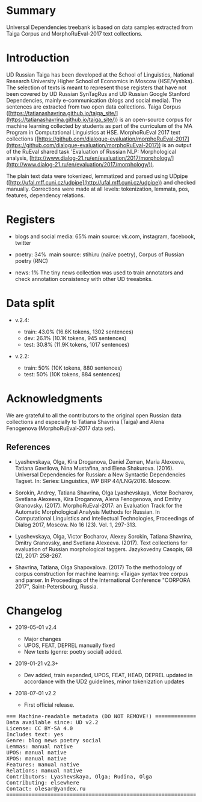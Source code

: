 # Summary

Universal Dependencies treebank is based on data samples extracted from Taiga Corpus and MorphoRuEval-2017 text collections.

# Introduction

UD Russian Taiga has been developed at the School of Linguistics, National Research University Higher School of Economics in Moscow (HSE/Vyshka). The selection of texts is meant to represent those registers that have not been covered by UD Russian SynTagRus and UD Russian Google Stanford Dependencies, mainly e-communication (blogs and social media). The sentences are extracted from two open data collections. Taiga Corpus ([https://tatianashavrina.github.io/taiga_site/](https://tatianashavrina.github.io/taiga_site/)) is an open-source corpus for machine learning collected by students as part of the curriculum of the MA Program in Computational Linguistics at HSE. MorphoRuEval 2017 text collections ([https://github.com/dialogue-evaluation/morphoRuEval-2017](https://github.com/dialogue-evaluation/morphoRuEval-2017)) is an output of the RuEval shared task 'Evaluation of Russian NLP: Morphological analysis, [http://www.dialog-21.ru/en/evaluation/2017/morphology/](http://www.dialog-21.ru/en/evaluation/2017/morphology/)).

The plain text data were tokenized, lemmatized and parsed using UDpipe ([http://ufal.mff.cuni.cz/udpipe](http://ufal.mff.cuni.cz/udpipe)) and checked manually. Corrections were made at all levels: tokenization, lemmata, pos, features, dependency relations.

# Registers

* blogs and social media: 65%
main source: vk.com, instagram, facebook, twitter

* poetry: 34% 
main source: stihi.ru (naïve poetry), Corpus of Russian poetry (RNC)

* news: 1%
The tiny news collection was used to train annotators and check annotation consistency with other UD treeabnks.


# Data split

* v.2.4:
  * train: 43.0% (16.6K tokens, 1302 sentences)  
  * dev: 26.1% (10.1K tokens, 945 sentences)
  * test: 30.8% (11.9K tokens, 1017 sentences)

* v.2.2:
  * train: 50% (10K tokens, 880 sentences)  
  * test:  50% (10K tokens, 884 sentences)  

# Acknowledgments

We are grateful to all the contributors to the original open Russian data collections and especially to Tatiana Shavrina (Taiga) and Alena Fenogenova (MorphoRuEval-2017 data set).

## References

* Lyashevskaya, Olga, Kira Droganova, Daniel Zeman, Maria Alexeeva, Tatiana Gavrilova, Nina Mustafina, and Elena Shakurova.
(2016). Universal Dependencies for Russian: a New Syntactic Dependencies Tagset. In: Series: Linguistics, WP BRP 44/LNG/2016. Moscow.

* Sorokin, Andrey, Tatiana Shavrina, Olga Lyashevskaya, Victor Bocharov, Svetlana Alexeeva, Kira Droganova, Alena Fenogenova, and Dmitry Granovsky. (2017). MorphoRuEval-2017: an Evaluation Track for the Automatic Morphological Analysis Methods for Russian. In Computational Linguistics and Intellectual Technologies, Proceedings of Dialog 2017, Moscow. No 16 (23). Vol. 1, 297-313.

* Lyashevskaya, Olga, Victor Bocharov, Alexey Sorokin, Tatiana Shavrina, Dmitry Granovsky, and Svetlana Alexeeva. (2017).
Text collections for evaluation of Russian morphological taggers. Jazykovedny Casopis, 68 (2), 2017: 258-267.

* Shavrina, Tatiana, Olga Shapovalova. (2017) To the methodology of corpus construction for machine learning: «Taiga» syntax tree corpus and parser. In Proceedings of the International Conference "CORPORA 2017", Saint-Petersbourg, Russia.


# Changelog

* 2019-05-01 v2.4
  * Major changes
  * UPOS, FEAT, DEPREL manually fixed
  * New texts (genre: poetry social) added.

* 2019-01-21 v2.3+
  * Dev added, train expanded, UPOS, FEAT, HEAD, DEPREL updated in accordance with the UD2 guidelines, minor tokenization updates

* 2018-07-01 v2.2
  * First official release.


<pre>
=== Machine-readable metadata (DO NOT REMOVE!) ================================
Data available since: UD v2.2
License: CC BY-SA 4.0
Includes text: yes
Genre: blog news poetry social
Lemmas: manual native
UPOS: manual native
XPOS: manual native
Features: manual native
Relations: manual native
Contributors: Lyashevskaya, Olga; Rudina, Olga
Contributing: elsewhere
Contact: olesar@yandex.ru
===============================================================================
</pre>
